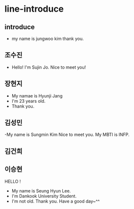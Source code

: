 # line-introduce

## introduce
- my name is jungwoo kim thank you.

## 조수진
- Hello! I'm Sujin Jo. Nice to meet you!

## 장현지
- My namae is Hyunji Jang
- I'm 23 years old.
- Thank you.

## 김성민
-My name is Sungmin Kim Nice to meet you. My MBTI is INFP.
## 김건희

## 이승현
HELLO ! 
- My name is Seung Hyun Lee.
- I'm Dankook University Student.
- I'm not old. 
Thank you.
Have a good day~^^
